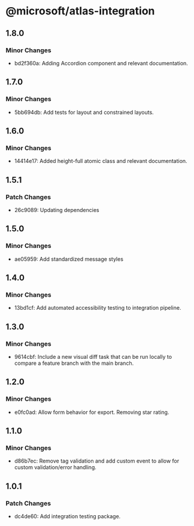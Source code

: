 # @microsoft/atlas-integration

## 1.8.0

### Minor Changes

- bd2f360a: Adding Accordion component and relevant documentation.

## 1.7.0

### Minor Changes

- 5bb694db: Add tests for layout and constrained layouts.

## 1.6.0

### Minor Changes

- 14414e17: Added height-full atomic class and relevant documentation.

## 1.5.1

### Patch Changes

- 26c9089: Updating dependencies

## 1.5.0

### Minor Changes

- ae05959: Add standardized message styles

## 1.4.0

### Minor Changes

- 13bd1cf: Add automated accessibility testing to integration pipeline.

## 1.3.0

### Minor Changes

- 9614cbf: Include a new visual diff task that can be run locally to compare a feature branch with the main branch.

## 1.2.0

### Minor Changes

- e0fc0ad: Allow form behavior for export. Removing star rating.

## 1.1.0

### Minor Changes

- d86b7ec: Remove tag validation and add custom event to allow for custom validation/error handling.

## 1.0.1

### Patch Changes

- dc4de60: Add integration testing package.
